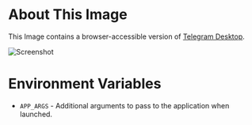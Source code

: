 # About This Image

This Image contains a browser-accessible version of [Telegram Desktop](https://telegram.org/).

![Screenshot][Image_Screenshot]

[Image_Screenshot]: https://f.hubspotusercontent30.net/hubfs/5856039/dockerhub/image-screenshots/telegram.png "Image Screenshot"

# Environment Variables

* `APP_ARGS` - Additional arguments to pass to the application when launched.
